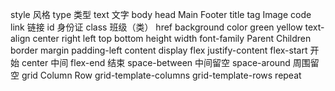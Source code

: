 style ⻛格
type 类型
text ⽂字
body
head
Main
Footer
title
tag
Image
code
link 链接
id 身份证
class 班级（类）
href
background
color
green
yellow
text-align
center
right
left
top
bottom
height
width
font-family
Parent
Children
border
margin
padding-left
content
display
flex
justify-content
flex-start 开始
center 中间
flex-end 结束
space-between 中间留空
space-around 周围留空
grid
Column
Row
grid-template-columns
grid-template-rows
repeat



